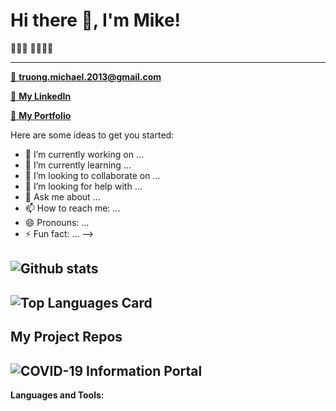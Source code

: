 # Hi there 👋, I'm Mike!
👨🏻‍💻 🏃🏻‍♂️🎾

---

[📨 **truong.michael.2013@gmail.com**](truong.michael.2013@gmail.com)

[🔗 **My LinkedIn**](https://www.linkedin.com/in/m-truong/)

[💼 **My Portfolio**](http://michaeltruongportfolio.herokuapp.com/home)

Here are some ideas to get you started:

- 🔭 I’m currently working on ...
- 🌱 I’m currently learning ...
- 👯 I’m looking to collaborate on ...
- 🤔 I’m looking for help with ...
- 💬 Ask me about ...
- 📫 How to reach me: ...
- 😄 Pronouns: ...
- ⚡ Fun fact: ...
-->

![Github stats](https://github-readme-stats.vercel.app/api?username=m-truong&theme=highcontrast&show_icons=true&count_private=true)
---

![Top Languages Card](https://github-readme-stats.vercel.app/api/top-langs/?username=m-truong) 
---

## My Project Repos 
![COVID-19 Information Portal](https://github.com/m-truong/COVID19-Dashboard-Frontend)
---

**Languages and Tools:**  
 
